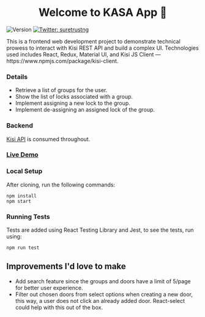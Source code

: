 <h1 align="center">Welcome to KASA App 👋</h1>
<p>
  <img alt="Version" src="https://img.shields.io/badge/version-0.1.0-blue.svg?cacheSeconds=2592000" />
  <a href="https://twitter.com/suretrustng" target="_blank">
    <img alt="Twitter: suretrustng" src="https://img.shields.io/twitter/follow/suretrustng.svg?style=social" />
  </a>
</p>

<p>
This is a frontend web development project to demonstrate technical prowess to interact with Kisi REST API and build a complex UI. Technologies used includes React, Redux, Material UI, and Kisi JS Client — https://www.npmjs.com/package/kisi-client.
</p>

### Details

- Retrieve a list of groups for the user.
- Show the list of locks associated with a group.
- Implement assigning a new lock to the group.
- Implement de-assigning an assigned lock of the group.

### Backend

[Kisi API](https://api.kisi.io/docs#/) is consumed throughout.

### [Live Demo](https://61a0ed81e5f3f2171f4424e7--naughty-albattani-4f74a2.netlify.app/)


### Local Setup

After cloning, run the following commands:

```
npm install
npm start
```

### Running Tests

Tests are added using React Testing Library and Jest, to see the tests, run using:

```
npm run test
```
## Improvements I'd love to make

- Add search feature since the groups and doors have a limit of 5/page for better user experience.
- Filter out chosen doors from select options when creating a new door, this way, a user does not click an already added door. React-select could help with this out of the box.
